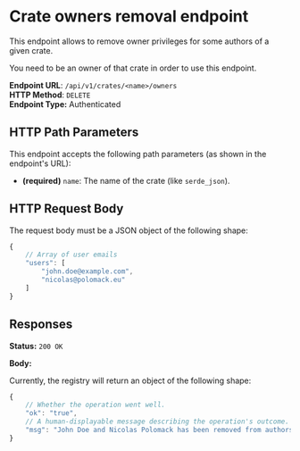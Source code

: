 Crate owners removal endpoint
=============================

This endpoint allows to remove owner privileges for some authors of a given crate.  

You need to be an owner of that crate in order to use this endpoint.  

**Endpoint URL**: `/api/v1/crates/<name>/owners`  
**HTTP Method**: `DELETE`  
**Endpoint Type:** Authenticated  

HTTP Path Parameters
--------------------

This endpoint accepts the following path parameters (as shown in the endpoint's URL):

- **(required)** `name`: The name of the crate (like `serde_json`).

HTTP Request Body
-----------------

The request body must be a JSON object of the following shape:

```js
{
    // Array of user emails
    "users": [
        "john.doe@example.com",
        "nicolas@polomack.eu"
    ]
}
```

Responses
---------

**Status:** `200 OK`

**Body:**

Currently, the registry will return an object of the following shape:

```js
{
    // Whether the operation went well.
    "ok": "true",
    // A human-displayable message describing the operation's outcome.
    "msg": "John Doe and Nicolas Polomack has been removed from authors",
}
```

